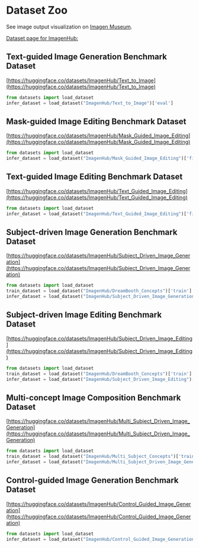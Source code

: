 # Dataset Zoo

See image output visualization on [Imagen Museum](https://chromaica.github.io/).

[Dataset page for ImagenHub:](https://huggingface.co/ImagenHub)

## Text-guided Image Generation Benchmark Dataset
[https://huggingface.co/datasets/ImagenHub/Text_to_Image](https://huggingface.co/datasets/ImagenHub/Text_to_Image)
```python
from datasets import load_dataset
infer_dataset = load_dataset("ImagenHub/Text_to_Image")['eval']
```

## Mask-guided Image Editing Benchmark Dataset
[https://huggingface.co/datasets/ImagenHub/Mask_Guided_Image_Editing](https://huggingface.co/datasets/ImagenHub/Mask_Guided_Image_Editing)
```python
from datasets import load_dataset
infer_dataset = load_dataset("ImagenHub/Mask_Guided_Image_Editing")['filtered']
```

## Text-guided Image Editing Benchmark Dataset
[https://huggingface.co/datasets/ImagenHub/Text_Guided_Image_Editing](https://huggingface.co/datasets/ImagenHub/Text_Guided_Image_Editing)
```python
from datasets import load_dataset
infer_dataset = load_dataset("ImagenHub/Text_Guided_Image_Editing")['filtered']
```

## Subject-driven Image Generation Benchmark Dataset
[https://huggingface.co/datasets/ImagenHub/Subject_Driven_Image_Generation](https://huggingface.co/datasets/ImagenHub/Subject_Driven_Image_Generation)
```python
from datasets import load_dataset
train_dataset = load_dataset("ImagenHub/DreamBooth_Concepts")['train']
infer_dataset = load_dataset("ImagenHub/Subject_Driven_Image_Generation")['eval']
```

## Subject-driven Image Editing Benchmark Dataset
[https://huggingface.co/datasets/ImagenHub/Subject_Driven_Image_Editing](https://huggingface.co/datasets/ImagenHub/Subject_Driven_Image_Editing)
```python
from datasets import load_dataset
train_dataset = load_dataset("ImagenHub/DreamBooth_Concepts")['train']
infer_dataset = load_dataset("ImagenHub/Subject_Driven_Image_Editing")['eval']
```

## Multi-concept Image Composition Benchmark Dataset
[https://huggingface.co/datasets/ImagenHub/Multi_Subject_Driven_Image_Generation](https://huggingface.co/datasets/ImagenHub/Multi_Subject_Driven_Image_Generation)
```python
from datasets import load_dataset
train_dataset = load_dataset("ImagenHub/Multi_Subject_Concepts")['train']
infer_dataset = load_dataset("ImagenHub/Multi_Subject_Driven_Image_Generation")['train']
```

## Control-guided Image Generation Benchmark Dataset
[https://huggingface.co/datasets/ImagenHub/Control_Guided_Image_Generation](https://huggingface.co/datasets/ImagenHub/Control_Guided_Image_Generation)
```python
from datasets import load_dataset
infer_dataset = load_dataset("ImagenHub/Control_Guided_Image_Generation")['eval']
```
